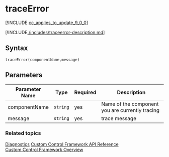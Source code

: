 # traceError

[!INCLUDE [cc_applies_to_update_9_0_0](../../../../includes/cc_applies_to_update_9_0_0.md)]

[!INCLUDE[./includes/traceerror-description.md](./includes/traceerror-description.md)]



## Syntax

`traceError(componentName,message)`

## Parameters

| Parameter Name|Type|Required|Description|
| ------------- |----|--------|-----------|
|componentName|`string`|yes|Name of the component you are currently tracing|
|message|`string`|yes|trace message|




### Related topics

[Diagnostics](../diagnostics.md)
[Custom Control Framework API Reference](../index.md)<br />
[Custom Control Framework Overview](../../custom-control-framework-overview.md)<br />
